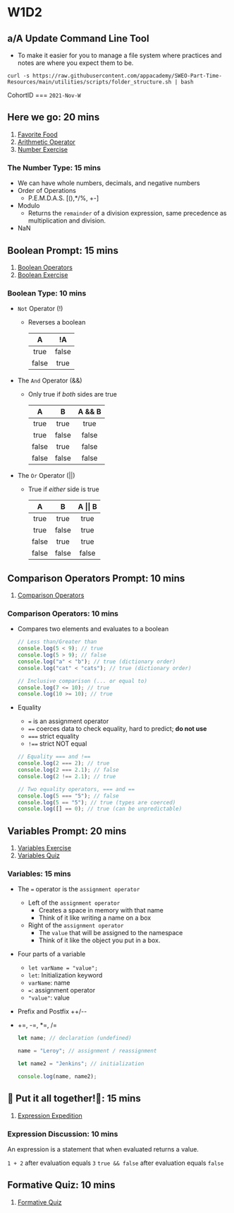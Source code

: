# W1D2

## a/A Update Command Line Tool

- To make it easier for you to manage a file system where practices and
  notes are where you expect them to be.

`curl -s https://raw.githubusercontent.com/appacademy/SWEO-Part-Time-Resources/main/utilities/scripts/folder_structure.sh | bash`

CohortID === `2021-Nov-W`

## Here we go: 20 mins

1. [Favorite Food]
2. [Arithmetic Operator]
3. [Number Exercise]

### The Number Type: 15 mins

- We can have whole numbers, decimals, and negative numbers
- Order of Operations
  - P.E.M.D.A.S. [(),*/%, +-]
- Modulo
  - Returns the `remainder` of a division expression, same precedence as
    multiplication and division.
- NaN

## Boolean Prompt: 15 mins

1. [Boolean Operators]
2. [Boolean Exercise]

### Boolean Type: 10 mins

- `Not` Operator (!)

  - Reverses a boolean

    |   A   |  !A   |
    | :---: | :---: |
    | true  | false |
    | false | true  |

- The `And` Operator (&&)

  - Only true if _both_ sides are true

    |   A   |   B   | A && B |
    | :---: | :---: | :----: |
    | true  | true  |  true  |
    | true  | false | false  |
    | false | true  | false  |
    | false | false | false  |

- The `Or` Operator (||)

  - True if _either_ side is true

    |   A   |   B   | A \|\| B |
    | :---: | :---: | :------: |
    | true  | true  |   true   |
    | true  | false |   true   |
    | false | true  |   true   |
    | false | false |  false   |

## Comparison Operators Prompt: 10 mins

1. [Comparison Operators]

### Comparison Operators: 10 mins

- Compares two elements and evaluates to a boolean

  ```js
  // Less than/Greater than
  console.log(5 < 9); // true
  console.log(5 > 9); // false
  console.log("a" < "b"); // true (dictionary order)
  console.log("cat" < "cats"); // true (dictionary order)

  // Inclusive comparison (... or equal to)
  console.log(7 <= 10); // true
  console.log(10 >= 10); // true
  ```

- Equality

  - `=` is an assignment operator
  - `==` coerces data to check equality, hard to predict; **do not use**
  - `===` strict equality
  - `!==` strict NOT equal

  ```js
  // Equality === and !==
  console.log(2 === 2); // true
  console.log(2 === 2.1); // false
  console.log(2 !== 2.1); // true

  // Two equality operators, === and ==
  console.log(5 === "5"); // false
  console.log(5 == "5"); // true (types are coerced)
  console.log([] == 0); // true (can be unpredictable)
  ```

## Variables Prompt: 20 mins

1. [Variables Exercise]
2. [Variables Quiz]

### Variables: 15 mins

- The `=` operator is the `assignment operator`
  - Left of the `assignment operator`
    - Creates a space in memory with that name
    - Think of it like writing a name on a box
  - Right of the `assignment operator`
    - The `value` that will be assigned to the namespace
    - Think of it like the object you put in a box.
- Four parts of a variable

  - `let varName = "value";`
  - `let`: Initialization keyword
  - `varName`: name
  - `=`: assignment operator
  - `"value"`: value

- Prefix and Postfix ++/--
- +=, -=, \*=, /=

  ```js
  let name; // declaration (undefined)

  name = "Leroy"; // assignment / reassignment

  let name2 = "Jenkins"; // initialization

  console.log(name, name2);
  ```

## 🎵 Put it all together!🎵: 15 mins

1. [Expression Expedition]

### Expression Discussion: 10 mins

An expression is a statement that when evaluated returns a value.

`1 + 2` after evaluation equals `3`
`true && false` after evaluation equals `false`

## Formative Quiz: 10 mins

1. [Formative Quiz]

[favorite food]: https://open.appacademy.io/learn/s-py---pt-sept-2021-online/week-1---intro-to-javascript/favorite-food
[arithmetic operator]: https://open.appacademy.io/learn/s-py---pt-sept-2021-online/week-1---intro-to-javascript/arithmetic-operators
[number exercise]: https://open.appacademy.io/learn/s-py---pt-sept-2021-online/week-1---intro-to-javascript/numbers-exercise
[boolean operators]: https://open.appacademy.io/learn/s-py---pt-sept-2021-online/week-1---intro-to-javascript/boolean-operators
[boolean exercise]: https://open.appacademy.io/learn/s-py---pt-sept-2021-online/week-1---intro-to-javascript/booleans-exercise
[comparison operators]: https://open.appacademy.io/learn/s-py---pt-sept-2021-online/week-1---intro-to-javascript/comparison-operators-quiz
[variables exercise]: https://open.appacademy.io/learn/s-py---pt-sept-2021-online/week-1---intro-to-javascript/variables-exercise
[variables quiz]: https://open.appacademy.io/learn/s-py---pt-sept-2021-online/week-1---intro-to-javascript/variables-quiz
[expression expedition]: https://open.appacademy.io/learn/s-py---pt-sept-2021-online/week-1---intro-to-javascript/expression-expedition
[formative quiz]: https://open.appacademy.io/learn/s-py---pt-sept-2021-online/week-1---intro-to-javascript/formative-quiz--repeat----tuesday
